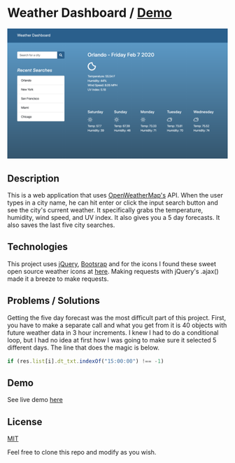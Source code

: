 # Weather Dashboard / [Demo](https://yarocruz.github.io/weather-dashboard/) 

![screenshot](assets/img/weather-dashboard-screenshot.png)

## Description

This is a web application that uses [OpenWeatherMap's](https://openweathermap.org/) API. When the user types in a city name, he can hit enter or click the input search button and see the city's current weather. It specifically grabs the temperature, humidity, wind speed, and UV index. It also gives you a 5 day forecasts. It also saves the last five city searches. 

## Technologies

This project uses [jQuery](https://jquery.com/), [Bootsrap](https://getbootstrap.com/) and for the icons I found these sweet open source weather icons at [here](https://github.com/erikflowers/weather-icons). Making requests with jQuery's .ajax() made it a breeze to make requests. 

## Problems / Solutions

Getting the five day forecast was the most difficult part of this project. First, you have to make a separate call and what you get from it is 40 objects with future weather data in 3 hour increments. I knew I had to do a conditional loop, but I had no idea at first how I was going to make sure it selected 5 different days. The line that does the magic is below.

``` js
if (res.list[i].dt_txt.indexOf("15:00:00") !== -1)
```

## Demo

See live demo [here](https://yarocruz.github.io/weather-dashboard/)

## License 

[MIT](/LICENSE)

Feel free to clone this repo and modify as you wish.
